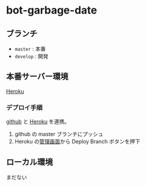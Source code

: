 # bot-garbage-date

## ブランチ

- `master` : 本番
- `develop` : 開発

## 本番サーバー環境

[Heroku](https://jp.heroku.com/)

### デプロイ手順

[github](https://github.com/yutaroman/bot-garbage-date) と [Heroku](https://jp.heroku.com/) を連携。

1. github の master ブランチにプッシュ
2. Heroku の[管理画面](https://dashboard.heroku.com/apps/bot-garbage-date/deploy/github)から Deploy Branch ボタンを押下

## ローカル環境

まだない
